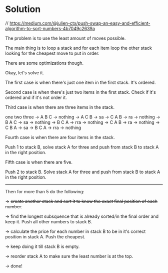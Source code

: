 # Solution

// https://medium.com/@julien-ctx/push-swap-an-easy-and-efficient-algorithm-to-sort-numbers-4b7049c2639a

The problem is to use the least amount of moves possible.

The main thing is to loop a stack and for each item loop the other stack looking for the cheapest move to put in order.

There are some optimizations though.

Okay, let's solve it.

The first case is when there's just one item in the first stack. It's ordered.

Second case is when there's just two items in the first stack. Check
if it's ordered and if it's not order it.

Third case is when there are three items in the stack.

one two three
-> A B C -> nothing
-> A C B -> sa -> C A B -> ra -> nothing
-> B A C -> sa -> nothing
-> B C A -> rra -> nothing
-> C A B -> ra -> nothing
-> C B A -> sa -> B C A -> rra -> nothing

Fourth case is when there are four items in the stack.

Push 1 to stack B, solve stack A for three and push from stack B to stack A in the right position.

Fifth case is when there are five.

Push 2 to stack B. Solve stack A for three and push from stack B to stack A in the right position.

------

Then for more than 5 do the following:

-> ~~create another stack and sort it to know the exact final position of each number.~~

-> find the longest subsquence that is already sorted/in the final order and keep it. Push all other numbers to stack B.

-> calculate the price for each number in stack B to be in it's correct position in stack A. Push the cheapest.

-> keep doing it till stack B is empty.

-> reorder stack A to make sure the least number is at the top.

-> done!